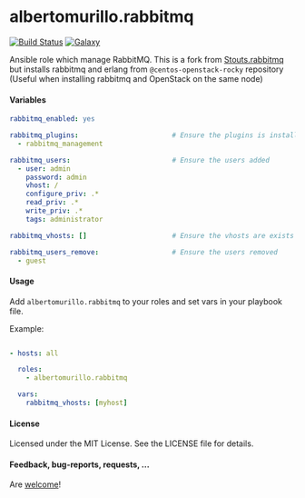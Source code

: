 albertomurillo.rabbitmq
===============

[![Build Status](http://img.shields.io/travis/Stouts/Stouts.rabbitmq.svg?style=flat-square)](https://travis-ci.org/Stouts/Stouts.rabbitmq)
[![Galaxy](http://img.shields.io/badge/galaxy-Stouts.rabbitmq-blue.svg?style=flat-square)](https://galaxy.ansible.com/list#/roles/953)

Ansible role which manage RabbitMQ.
This is a fork from [Stouts.rabbitmq](https://github.com/Stouts/Stouts.rabbitmq)
but installs rabbitmq and erlang from `@centos-openstack-rocky` repository
(Useful when installing rabbitmq and OpenStack on the same node)

#### Variables

```yaml
rabbitmq_enabled: yes

rabbitmq_plugins:                       # Ensure the plugins is installed
  - rabbitmq_management

rabbitmq_users:                         # Ensure the users added
  - user: admin
    password: admin
    vhost: /
    configure_priv: .*
    read_priv: .*
    write_priv: .*
    tags: administrator

rabbitmq_vhosts: []                     # Ensure the vhosts are exists

rabbitmq_users_remove:                  # Ensure the users removed
  - guest
```

#### Usage

Add `albertomurillo.rabbitmq` to your roles and set vars in your playbook file.

Example:

```yaml

- hosts: all

  roles:
    - albertomurillo.rabbitmq

  vars:
    rabbitmq_vhosts: [myhost]
```

#### License

Licensed under the MIT License. See the LICENSE file for details.

#### Feedback, bug-reports, requests, ...

Are [welcome](https://github.com/albertomurillo/ansible-role-rabbitmq/issues)!
